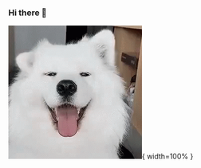 ### Hi there 👋

![Adorable white dog wiggles ears](https://raw.githubusercontent.com/ozcanzaferayan/ozcanzaferayan/master/gif/adorable_white_dog_wiggles_ears.gif){ width=100% }

<!--
**ozcanzaferayan/ozcanzaferayan** is a ✨ _special_ ✨ repository because its `README.md` (this file) appears on your GitHub profile.

Here are some ideas to get you started:

- 🔭 I’m currently working on ...
- 🌱 I’m currently learning ...
- 👯 I’m looking to collaborate on ...
- 🤔 I’m looking for help with ...
- 💬 Ask me about ...
- 📫 How to reach me: ...
- 😄 Pronouns: ...
- ⚡ Fun fact: ...
-->
